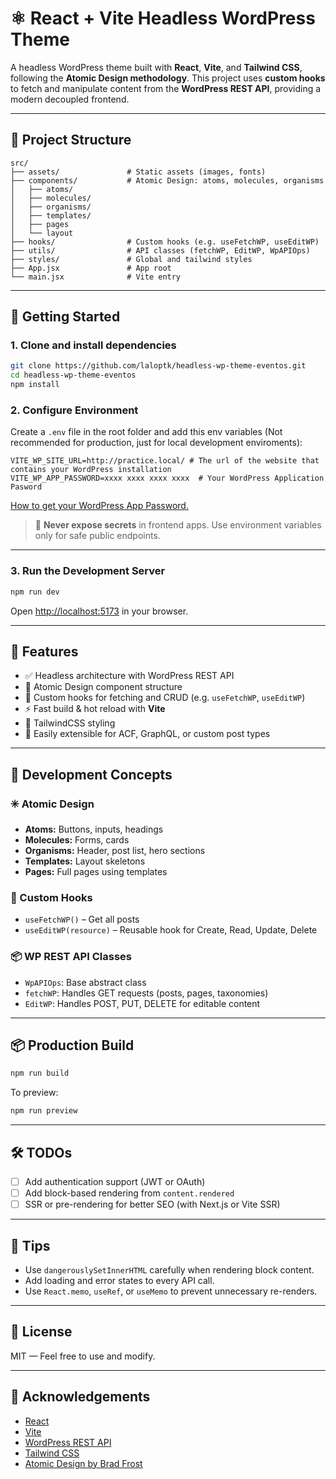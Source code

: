 # ⚛️ React + Vite Headless WordPress Theme

A headless WordPress theme built with **React**, **Vite**, and **Tailwind CSS**, following the **Atomic Design methodology**. This project uses **custom hooks** to fetch and manipulate content from the **WordPress REST API**, providing a modern decoupled frontend.

---

## 📁 Project Structure

```
src/
├── assets/               # Static assets (images, fonts)
├── components/           # Atomic Design: atoms, molecules, organisms
│   ├── atoms/
│   ├── molecules/
│   ├── organisms/
│   ├── templates/
│   ├── pages
│   └── layout
├── hooks/                # Custom hooks (e.g. useFetchWP, useEditWP)
├── utils/                # API classes (fetchWP, EditWP, WpAPIOps)
├── styles/               # Global and tailwind styles
├── App.jsx               # App root
└── main.jsx              # Vite entry
```

---

## 🚀 Getting Started

### 1. Clone and install dependencies

```bash
git clone https://github.com/laloptk/headless-wp-theme-eventos.git
cd headless-wp-theme-eventos
npm install
```

### 2. Configure Environment

Create a `.env` file in the root folder and add this env variables (Not recommended for production, just for local development enviroments):

```env
VITE_WP_SITE_URL=http://practice.local/ # The url of the website that contains your WordPress installation
VITE_WP_APP_PASSWORD=xxxx xxxx xxxx xxxx  # Your WordPress Application Pasword
```
[How to get your WordPress App Password.](https://make.wordpress.org/core/2020/11/05/application-passwords-integration-guide/)

> 🔐 **Never expose secrets** in frontend apps. Use environment variables only for safe public endpoints.

---

### 3. Run the Development Server

```bash
npm run dev
```

Open [http://localhost:5173](http://localhost:5173) in your browser.

---

## 🧩 Features

- ✅ Headless architecture with WordPress REST API
- 🧱 Atomic Design component structure
- 🔄 Custom hooks for fetching and CRUD (e.g. `useFetchWP`, `useEditWP`)
- ⚡ Fast build & hot reload with **Vite**
- 🎨 TailwindCSS styling
- 💬 Easily extensible for ACF, GraphQL, or custom post types

---

## 🔧 Development Concepts

### ✳️ Atomic Design

- **Atoms:** Buttons, inputs, headings
- **Molecules:** Forms, cards
- **Organisms:** Header, post list, hero sections
- **Templates:** Layout skeletons
- **Pages:** Full pages using templates

### 🧠 Custom Hooks

- `useFetchWP()` – Get all posts
- `useEditWP(resource)` – Reusable hook for Create, Read, Update, Delete

### 📦 WP REST API Classes

- `WpAPIOps`: Base abstract class
- `fetchWP`: Handles GET requests (posts, pages, taxonomies)
- `EditWP`: Handles POST, PUT, DELETE for editable content

---

## 📦 Production Build

```bash
npm run build
```

To preview:

```bash
npm run preview
```

---

## 🛠️ TODOs

- [ ] Add authentication support (JWT or OAuth)
- [ ] Add block-based rendering from `content.rendered`
- [ ] SSR or pre-rendering for better SEO (with Next.js or Vite SSR)

---

## 🧠 Tips

- Use `dangerouslySetInnerHTML` carefully when rendering block content.
- Add loading and error states to every API call.
- Use `React.memo`, `useRef`, or `useMemo` to prevent unnecessary re-renders.

---

## 📄 License

MIT — Feel free to use and modify.

---

## 🙌 Acknowledgements

- [React](https://reactjs.org/)
- [Vite](https://vitejs.dev/)
- [WordPress REST API](https://developer.wordpress.org/rest-api/)
- [Tailwind CSS](https://tailwindcss.com/)
- [Atomic Design by Brad Frost](https://atomicdesign.bradfrost.com/)
